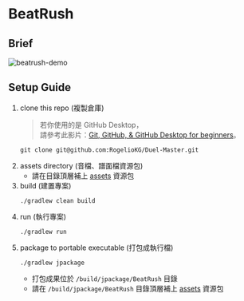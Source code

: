 # BeatRush

## Brief
![beatrush-demo](https://media4.giphy.com/media/v1.Y2lkPTc5MGI3NjExMWhqczVhMHdwNjVkcGZ0M2hsc2JpN2trNXNwOXRhNjY4MnZmZWZuNiZlcD12MV9pbnRlcm5hbF9naWZfYnlfaWQmY3Q9Zw/RFOOgShL5MClgasjF7/giphy.gif)

## Setup Guide

1. clone this repo (複製倉庫)
   > 若你使用的是 GitHub Desktop，\
   請參考此影片：[Git, GitHub, & GitHub Desktop for beginners](https://youtu.be/8Dd7KRpKeaE)。
    ```
    git clone git@github.com:RogelioKG/Duel-Master.git
    ```
2. assets directory (音檔、譜面檔資源包)
    + 請在目錄頂層補上 [assets] 資源包
2. build (建置專案)
    ```
    ./gradlew clean build
    ```
3. run (執行專案)
    ```
    ./gradlew run
    ```
4. package to portable executable (打包成執行檔)
    ```
    ./gradlew jpackage
    ```
    + 打包成果位於 `/build/jpackage/BeatRush` 目錄
    + 請在 `/build/jpackage/BeatRush` 目錄頂層補上 [assets] 資源包


[assets]: https://drive.google.com/file/d/1mtnInEmd4O6LWyRVw_o2jn86eOZeC1Mt/view?usp=drive_link